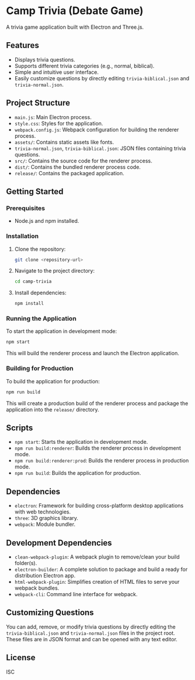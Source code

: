 # Camp Trivia (Debate Game)

A trivia game application built with Electron and Three.js.

## Features

- Displays trivia questions.
- Supports different trivia categories (e.g., normal, biblical).
- Simple and intuitive user interface.
- Easily customize questions by directly editing `trivia-biblical.json` and `trivia-normal.json`.

## Project Structure

- `main.js`: Main Electron process.
- `style.css`: Styles for the application.
- `webpack.config.js`: Webpack configuration for building the renderer process.
- `assets/`: Contains static assets like fonts.
- `trivia-normal.json`, `trivia-biblical.json`: JSON files containing trivia questions.
- `src/`: Contains the source code for the renderer process.
- `dist/`: Contains the bundled renderer process code.
- `release/`: Contains the packaged application.

## Getting Started

### Prerequisites

- Node.js and npm installed.

### Installation

1. Clone the repository:
   ```bash
   git clone <repository-url>
   ```
2. Navigate to the project directory:
   ```bash
   cd camp-trivia
   ```
3. Install dependencies:
   ```bash
   npm install
   ```

### Running the Application

To start the application in development mode:

```bash
npm start
```

This will build the renderer process and launch the Electron application.

### Building for Production

To build the application for production:

```bash
npm run build
```

This will create a production build of the renderer process and package the application into the `release/` directory.

## Scripts

- `npm start`: Starts the application in development mode.
- `npm run build:renderer`: Builds the renderer process in development mode.
- `npm run build:renderer:prod`: Builds the renderer process in production mode.
- `npm run build`: Builds the application for production.

## Dependencies

- `electron`: Framework for building cross-platform desktop applications with web technologies.
- `three`: 3D graphics library.
- `webpack`: Module bundler.

## Development Dependencies

- `clean-webpack-plugin`: A webpack plugin to remove/clean your build folder(s).
- `electron-builder`: A complete solution to package and build a ready for distribution Electron app.
- `html-webpack-plugin`: Simplifies creation of HTML files to serve your webpack bundles.
- `webpack-cli`: Command line interface for webpack.

## Customizing Questions

You can add, remove, or modify trivia questions by directly editing the `trivia-biblical.json` and `trivia-normal.json` files in the project root. These files are in JSON format and can be opened with any text editor.

## License

ISC 